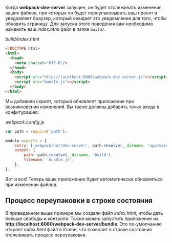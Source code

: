 Когда **webpack-dev-server** запущен, он будет отслеживать изменения ваших файлов, при которых он будет переупаковывать ваш проект и уведомляет браузер, который ожидает это уведомление для того, чтобы обновить страницу. Для запуска этого поведения вам необходимо изменить ваш *index.html* файл в папке `build/`.

*build/index.html*

```html
<!DOCTYPE html>
<html>
  <head>
    <meta charset="UTF-8"/>
  </head>
  <body>
    <script src="http://localhost:8080/webpack-dev-server.js"></script>
    <script src="bundle.js"></script>
  </body>
</html>
```

Мы добавили скрипт, который обновляет приложение при возникновении изменений. Вы также должны добавить точку входа в конфигурацию: 

*webpack.config.js*

```javascript
var path = require('path');

module.exports = {
    entry: ['webpack/hot/dev-server', path.resolve(__dirname, 'app/main.js')],
    output: {
        path: path.resolve(__dirname, 'build'),
        filename: 'bundle.js',
    },
};
```
Вот и все! Теперь ваше приложение будет автоматически обновляться при изменении файлов.

## Процесс переупаковки в строке состояния

В приведенном выше примере мы создали файл *index.html*, чтобы дать больше свободы и контроля. Также можно запустить приложение из **http://localhost:8080/webpack-dev-server/bundle**. Это по-умолчанию откроет *index.html* файл в iframe, что позволит в строке состояния отслеживать процесс переупаковки.
